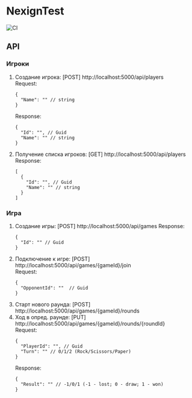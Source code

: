 # NexignTest

![CI](https://github.com/vshirochenko/NexignTest/actions/workflows/ci.yml/badge.svg)

## API

### Игроки
1. Создание игрока: [POST] http://localhost:5000/api/players  
   Request: 
   ```
   {
     "Name": "" // string
   }
   ```
   Response:
   ```
   {
     "Id": "", // Guid
     "Name": "" // string
   }
   ```
2. Получение списка игроков: [GET] http://localhost:5000/api/players  
   Response:
   ```
   [
     {
       "Id": "", // Guid
       "Name": "" // string
     }
   ]
   ```
### Игра
1. Создание игры: [POST] http://localhost:5000/api/games
   Response:
   ```
   {
     "Id": "" // Guid
   }
   ```
2. Подключение к игре: [POST] http://localhost:5000/api/games/{gameId}/join  
   Request:
   ```
   {
     "OpponentId": ""  // Guid
   }
   ```
3. Старт нового раунда: [POST] http://localhost:5000/api/games/{gameId}/rounds  
4. Ход в опред. раунде: [PUT] http://localhost:5000/api/games/{gameId}/rounds/{roundId}  
   Request:
   ```
   {
     "PlayerId": "", // Guid
     "Turn": "" // 0/1/2 (Rock/Scissors/Paper)
   }
   ```
   Response:
   ```
   {
     "Result": "" // -1/0/1 (-1 - lost; 0 - draw; 1 - won)
   }
   ```